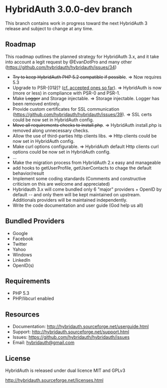 # HybridAuth 3.0.0-dev branch

This branch contains work in progress toward the next HybridAuth 3 release and subject to change at any time.

Roadmap
-------
This roadmap outlines the planned strategy for HybridAuth 3.x, and it take into account a legit request by @EvanDotPro and many other (https://github.com/hybridauth/hybridauth/issues/34) 

* <del>Try to keep HybridAuth PHP 5.2 compatible if possible</del>. => Now requires 5.3 
* Upgrade to PSR-[01<del>2</del>]? ([cf. accepted ones so far](https://github.com/php-fig/fig-standards/tree/master/accepted)). => HybridAuth is now (more or less) in compliance with PSR-0 and PSR-1.
* Make <del>Logger</del> and Storage injectable. => Storage injectable. Logger has been removed entirely.
* Provide custom certificates for SSL communication (https://github.com/hybridauth/hybridauth/issues/39). => SSL certs could be now set in HybridAuth config.
* <del>Move all requirements checks to install.php</del>. => HybridAuth install.php is removed along unnecessary checks. 
* Allow the use of third-parties http clients libs. => Http clients could be now set in HybridAuth config.
* Make curl options configurable. => HybridAuth default Http clients curl options could be now set in HybridAuth config.
* ...
* Make the migration process from HybridAuth 2.x easy and manageable
* add hooks to getUserProfile, getUserContacts to chage the default behavior/result
* Implement some coding standards (Comments and constructive criticism on this are welcome and appreciated) 
* Hybridauth 3.x will come bundled only 6 "major" providers + OpenID by default -- and only them will be kept maintained on upstream. Additionals providers will be maintained independently.
* Write the code documentation and user guide (God help us all)

Bundled Providers
-----------------
* Google
* Facebook
* Twitter
* Yahoo
* Windows
* LinkedIn
* OpenID(s)

Requirements
------------
* PHP 5.3
* PHP/libcurl enabled

Resources
---------
* Documentation: http://hybridauth.sourceforge.net/userguide.html
* Support: http://hybridauth.sourceforge.net/support.html
* Issues: https://github.com/hybridauth/hybridauth/issues
* Email: hybridauth@gmail.com

License
-------
HybridAuth is released under dual licence MIT and GPLv3

http://hybridauth.sourceforge.net/licenses.html
